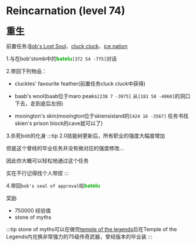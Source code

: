 # Reincarnation (level 74)
<span style="font-size: 25px;">**重生**</span>

前置任务:[Bob's Lost Soul](/quests/lvl41-50/level%2045%20-%20bob's%20lost%20soul.html)、[cluck cluck](/quests/lvl21-30/level%2023%20-%20cluck%20cluck.html)、[ice nation](/quests/lvl31-40/level%2040%20-%20ice%20nations.html)

1.与在bob'stomb中的<font color=00aa00>**batelu**</font>`[372 54 -775]`对话

2.带回下列物品：
+ cluckles' favourite feather(前置任务cluck cluck中获得)
  
+ baab's wool(baab位于maro peaks`[238 7 -3975]`
  从`[181 58 -4060]`的洞口下去，走到底后左拐)

+ mooington's skin(mooington位于skiensisland的`[424 16 -3567]`
  任务书找skien's prison block的cave就可以了)

3.杀死bob的化身
:::tip
2.0技能树更新后，所有职业的强度大幅度增加

但是这个曾经的毕业任务并没有做对应的强度修改...

因此你大概可以轻松地通过这个任务

实在不行记得找个人带捏
:::

4.带回`bob's seal of approval`给<font color=00aa00>**batelu**</font>

奖励
+ 750000 经验值
+ stone of myths

:::tip
stone of myths可以在做完[temple of the legends](/quests/lvl61-70/level%2068%20-%20temple%20of%20the%20legends.html)后在Temple of the Legends内兑换非常强力的75级传奇武器，曾经版本的毕业装
:::